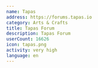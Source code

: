 ```yaml
---
name: Tapas
address: https://forums.tapas.io
category: Arts & Crafts
title: Tapas Forum
description: Tapas Forum
userCount: 16626
icon: tapas.png
activity: very high
language: en
---
```

